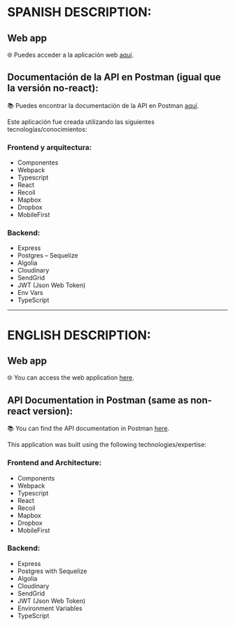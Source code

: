 # SPANISH DESCRIPTION:

## Web app

🌐 Puedes acceder a la aplicación web [aquí](https://lucas-calvetti-lost-pets-react.web.app/).

## Documentación de la API en Postman (igual que la versión no-react):

📚 Puedes encontrar la documentación de la API en Postman [aquí](https://documenter.getpostman.com/view/17225834/Uyr7JekP).

Este aplicación fue creada utilizando las siguientes tecnologías/conocimientos:

### Frontend y arquitectura:

- Componentes
- Webpack
- Typescript
- React
- Recoil
- Mapbox
- Dropbox
- MobileFirst

### Backend:

- Express
- Postgres – Sequelize
- Algolia
- Cloudinary
- SendGrid
- JWT (Json Web Token)
- Env Vars
- TypeScript

---------------------------------------------------------------------------------------------------------------------------

# ENGLISH DESCRIPTION:

## Web app

🌐 You can access the web application [here](https://lucas-calvetti-lost-pets-react.web.app/).

## API Documentation in Postman (same as non-react version):

📚 You can find the API documentation in Postman [here](https://documenter.getpostman.com/view/17225834/Uyr7JekP).

This application was built using the following technologies/expertise:

### Frontend and Architecture:

- Components
- Webpack
- Typescript
- React
- Recoil
- Mapbox
- Dropbox
- MobileFirst

### Backend:

- Express
- Postgres with Sequelize
- Algolia
- Cloudinary
- SendGrid
- JWT (Json Web Token)
- Environment Variables
- TypeScript
